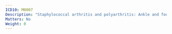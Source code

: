 ```yaml
---
ICD10: M0007
Description: "Staphylococcal arthritis and polyarthritis: Ankle and foot"
Matters: No
Weight: 0
---
```


